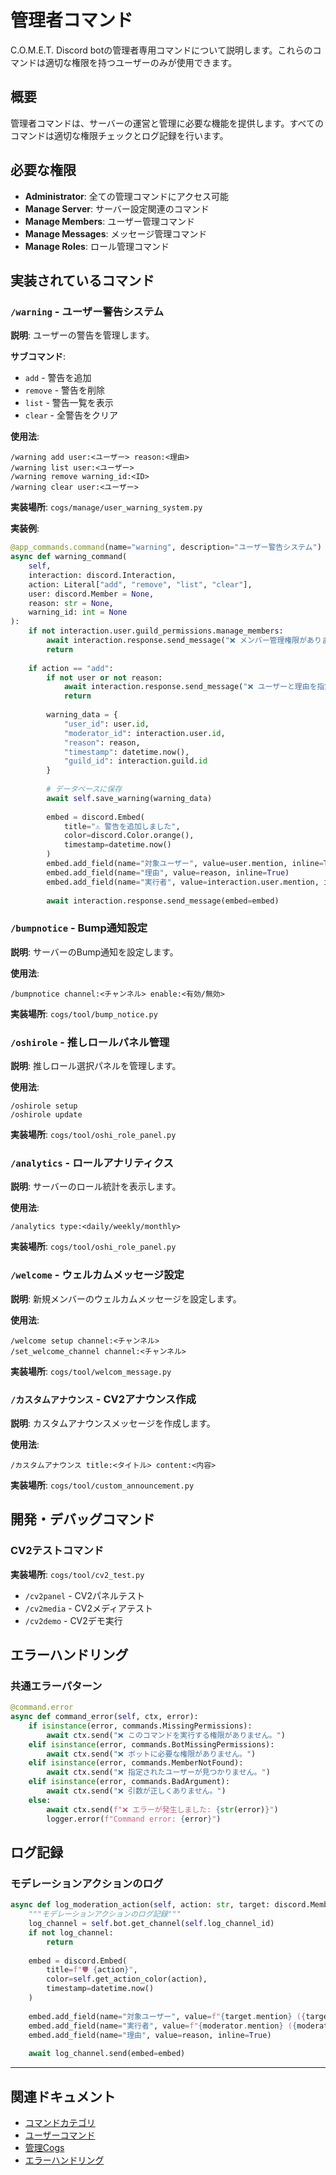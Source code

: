 # 管理者コマンド

C.O.M.E.T. Discord botの管理者専用コマンドについて説明します。これらのコマンドは適切な権限を持つユーザーのみが使用できます。

## 概要

管理者コマンドは、サーバーの運営と管理に必要な機能を提供します。すべてのコマンドは適切な権限チェックとログ記録を行います。

## 必要な権限

- **Administrator**: 全ての管理コマンドにアクセス可能
- **Manage Server**: サーバー設定関連のコマンド
- **Manage Members**: ユーザー管理コマンド
- **Manage Messages**: メッセージ管理コマンド
- **Manage Roles**: ロール管理コマンド

## 実装されているコマンド

### `/warning` - ユーザー警告システム

**説明**: ユーザーの警告を管理します。

**サブコマンド**:
- `add` - 警告を追加
- `remove` - 警告を削除
- `list` - 警告一覧を表示
- `clear` - 全警告をクリア

**使用法**:
```
/warning add user:<ユーザー> reason:<理由>
/warning list user:<ユーザー>
/warning remove warning_id:<ID>
/warning clear user:<ユーザー>
```

**実装場所**: `cogs/manage/user_warning_system.py`

**実装例**:
```python
@app_commands.command(name="warning", description="ユーザー警告システム")
async def warning_command(
    self,
    interaction: discord.Interaction,
    action: Literal["add", "remove", "list", "clear"],
    user: discord.Member = None,
    reason: str = None,
    warning_id: int = None
):
    if not interaction.user.guild_permissions.manage_members:
        await interaction.response.send_message("❌ メンバー管理権限がありません。", ephemeral=True)
        return
    
    if action == "add":
        if not user or not reason:
            await interaction.response.send_message("❌ ユーザーと理由を指定してください。", ephemeral=True)
            return
        
        warning_data = {
            "user_id": user.id,
            "moderator_id": interaction.user.id,
            "reason": reason,
            "timestamp": datetime.now(),
            "guild_id": interaction.guild.id
        }
        
        # データベースに保存
        await self.save_warning(warning_data)
        
        embed = discord.Embed(
            title="⚠️ 警告を追加しました",
            color=discord.Color.orange(),
            timestamp=datetime.now()
        )
        embed.add_field(name="対象ユーザー", value=user.mention, inline=True)
        embed.add_field(name="理由", value=reason, inline=True)
        embed.add_field(name="実行者", value=interaction.user.mention, inline=True)
        
        await interaction.response.send_message(embed=embed)
```

### `/bumpnotice` - Bump通知設定

**説明**: サーバーのBump通知を設定します。

**使用法**:
```
/bumpnotice channel:<チャンネル> enable:<有効/無効>
```

**実装場所**: `cogs/tool/bump_notice.py`

### `/oshirole` - 推しロールパネル管理

**説明**: 推しロール選択パネルを管理します。

**使用法**:
```
/oshirole setup
/oshirole update
```

**実装場所**: `cogs/tool/oshi_role_panel.py`

### `/analytics` - ロールアナリティクス

**説明**: サーバーのロール統計を表示します。

**使用法**:
```
/analytics type:<daily/weekly/monthly>
```

**実装場所**: `cogs/tool/oshi_role_panel.py`

### `/welcome` - ウェルカムメッセージ設定

**説明**: 新規メンバーのウェルカムメッセージを設定します。

**使用法**:
```
/welcome setup channel:<チャンネル>
/set_welcome_channel channel:<チャンネル>
```

**実装場所**: `cogs/tool/welcom_message.py`

### `/カスタムアナウンス` - CV2アナウンス作成

**説明**: カスタムアナウンスメッセージを作成します。

**使用法**:
```
/カスタムアナウンス title:<タイトル> content:<内容>
```

**実装場所**: `cogs/tool/custom_announcement.py`

## 開発・デバッグコマンド

### CV2テストコマンド

**実装場所**: `cogs/tool/cv2_test.py`

- `/cv2panel` - CV2パネルテスト
- `/cv2media` - CV2メディアテスト  
- `/cv2demo` - CV2デモ実行

## エラーハンドリング

### 共通エラーパターン

```python
@command.error
async def command_error(self, ctx, error):
    if isinstance(error, commands.MissingPermissions):
        await ctx.send("❌ このコマンドを実行する権限がありません。")
    elif isinstance(error, commands.BotMissingPermissions):
        await ctx.send("❌ ボットに必要な権限がありません。")
    elif isinstance(error, commands.MemberNotFound):
        await ctx.send("❌ 指定されたユーザーが見つかりません。")
    elif isinstance(error, commands.BadArgument):
        await ctx.send("❌ 引数が正しくありません。")
    else:
        await ctx.send(f"❌ エラーが発生しました: {str(error)}")
        logger.error(f"Command error: {error}")
```

## ログ記録

### モデレーションアクションのログ

```python
async def log_moderation_action(self, action: str, target: discord.Member, moderator: discord.Member, reason: str):
    """モデレーションアクションのログ記録"""
    log_channel = self.bot.get_channel(self.log_channel_id)
    if not log_channel:
        return
    
    embed = discord.Embed(
        title=f"🛡️ {action}",
        color=self.get_action_color(action),
        timestamp=datetime.now()
    )
    
    embed.add_field(name="対象ユーザー", value=f"{target.mention} ({target.id})", inline=False)
    embed.add_field(name="実行者", value=f"{moderator.mention} ({moderator.id})", inline=True)
    embed.add_field(name="理由", value=reason, inline=True)
    
    await log_channel.send(embed=embed)
```

---

## 関連ドキュメント

- [コマンドカテゴリ](01-command-categories.md)
- [ユーザーコマンド](03-user-commands.md)
- [管理Cogs](../03-cogs/04-management-cogs.md)
- [エラーハンドリング](../02-core/04-error-handling.md)
